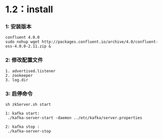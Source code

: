 # 1.2：install

### 1: 安装版本

```
confluent 4.0.0
sudo nohup wget http://packages.confluent.io/archive/4.0/confluent-oss-4.0.0-2.11.zip &
```



### 2: 修改配置文件

```
1. advertised.listener
2. zookeeper
3. log.dir
```





### 3: 启停命令

```
sh zkServer.sh start
```



```
1: kafka start:  
 ./kafka-server-start -daemon ../etc/kafka/server.properties

2: kafka stop :  
 ./kafka-server-stop 
```

